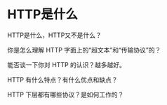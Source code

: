# HTTP是什么

HTTP是什么，HTTP又不是什么？

 你是怎么理解 HTTP 字面上的“超文本”和“传输协议”的？

能否谈一下你对 HTTP 的认识？越多越好。

HTTP 有什么特点？有什么优点和缺点？

HTTP 下层都有哪些协议？是如何工作的？ 